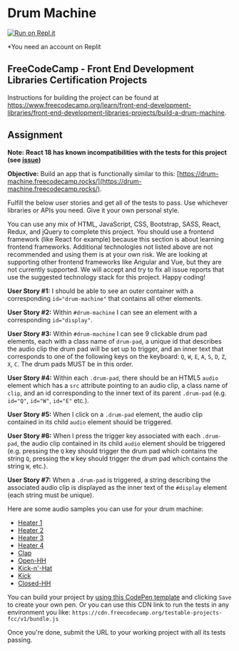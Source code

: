 # Drum Machine

[![Run on Repl.it](https://replit.com/badge/github/The-Aldi-Tri/drum-machine)](https://replit.com/new/github/The-Aldi-Tri/drum-machine)

*You need an account on Replit


## FreeCodeCamp - Front End Development Libraries Certification Projects

Instructions for building the project can be found at https://www.freecodecamp.org/learn/front-end-development-libraries/front-end-development-libraries-projects/build-a-drum-machine.


## Assignment

**Note:** **React 18 has known incompatibilities with the tests for this project (see [issue](https://github.com/freeCodeCamp/freeCodeCamp/issues/45922))**

**Objective:** Build an app that is functionally similar to this: [https://drum-machine.freecodecamp.rocks/](https://drum-machine.freecodecamp.rocks/).

Fulfill the below user stories and get all of the tests to pass. Use whichever libraries or APIs you need. Give it your own personal style.

You can use any mix of HTML, JavaScript, CSS, Bootstrap, SASS, React, Redux, and jQuery to complete this project. You should use a frontend framework (like React for example) because this section is about learning frontend frameworks. Additional technologies not listed above are not recommended and using them is at your own risk. We are looking at supporting other frontend frameworks like Angular and Vue, but they are not currently supported. We will accept and try to fix all issue reports that use the suggested technology stack for this project. Happy coding!

**User Story #1:** I should be able to see an outer container with a corresponding `id="drum-machine"` that contains all other elements.

**User Story #2:** Within `#drum-machine` I can see an element with a corresponding `id="display"`.

**User Story #3:** Within `#drum-machine` I can see 9 clickable drum pad elements, each with a class name of `drum-pad`, a unique id that describes the audio clip the drum pad will be set up to trigger, and an inner text that corresponds to one of the following keys on the keyboard: `Q`, `W`, `E`, `A`, `S`, `D`, `Z`, `X`, `C`. The drum pads MUST be in this order.

**User Story #4:** Within each `.drum-pad`, there should be an HTML5 `audio` element which has a `src` attribute pointing to an audio clip, a class name of `clip`, and an id corresponding to the inner text of its parent `.drum-pad` (e.g. `id="Q"`, `id="W"`, `id="E"` etc.).

**User Story #5:** When I click on a `.drum-pad` element, the audio clip contained in its child `audio` element should be triggered.

**User Story #6:** When I press the trigger key associated with each `.drum-pad`, the audio clip contained in its child `audio` element should be triggered (e.g. pressing the `Q` key should trigger the drum pad which contains the string `Q`, pressing the `W` key should trigger the drum pad which contains the string `W`, etc.).

**User Story #7:** When a `.drum-pad` is triggered, a string describing the associated audio clip is displayed as the inner text of the `#display` element (each string must be unique).

Here are some audio samples you can use for your drum machine:

*   [Heater 1](https://s3.amazonaws.com/freecodecamp/drums/Heater-1.mp3)
*   [Heater 2](https://s3.amazonaws.com/freecodecamp/drums/Heater-2.mp3)
*   [Heater 3](https://s3.amazonaws.com/freecodecamp/drums/Heater-3.mp3)
*   [Heater 4](https://s3.amazonaws.com/freecodecamp/drums/Heater-4_1.mp3)
*   [Clap](https://s3.amazonaws.com/freecodecamp/drums/Heater-6.mp3)
*   [Open-HH](https://s3.amazonaws.com/freecodecamp/drums/Dsc_Oh.mp3)
*   [Kick-n'-Hat](https://s3.amazonaws.com/freecodecamp/drums/Kick_n_Hat.mp3)
*   [Kick](https://s3.amazonaws.com/freecodecamp/drums/RP4_KICK_1.mp3)
*   [Closed-HH](https://s3.amazonaws.com/freecodecamp/drums/Cev_H2.mp3)

You can build your project by [using this CodePen template](https://codepen.io/pen?template=MJjpwO) and clicking `Save` to create your own pen. Or you can use this CDN link to run the tests in any environment you like: `https://cdn.freecodecamp.org/testable-projects-fcc/v1/bundle.js`

Once you're done, submit the URL to your working project with all its tests passing.
